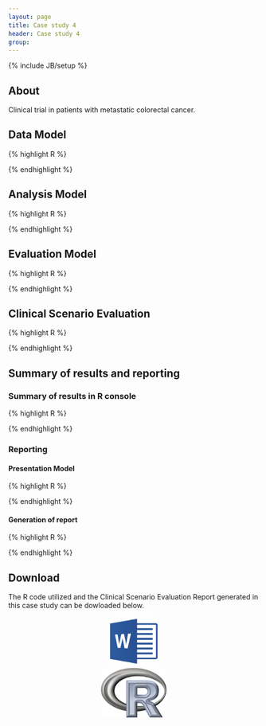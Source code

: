 ```yaml
---
layout: page
title: Case study 4
header: Case study 4
group: 
---
```


{% include JB/setup %}

## About

Clinical trial in patients with metastatic colorectal cancer.


## Data Model

{% highlight R %}

{% endhighlight %}

## Analysis Model

{% highlight R %}

{% endhighlight %}

## Evaluation Model

{% highlight R %}

{% endhighlight %}

## Clinical Scenario Evaluation

{% highlight R %}

{% endhighlight %}

## Summary of results and reporting

### Summary of results in R console 

{% highlight R %}

{% endhighlight %}

### Reporting

#### Presentation Model

{% highlight R %}

{% endhighlight %}

#### Generation of report

{% highlight R %}

{% endhighlight %}

## Download

The R code utilized and the Clinical Scenario Evaluation Report generated in this case study can be dowloaded below.

<center>
  <div class="col-md-6">
    <a href="Case study 4.docx" class="img-responsive">
      <img src="Logo_Microsoft_Word.png" class="img-responsive" height="100">
    </a>
  </div>
  <div class="col-md-6">
    <a href="Case study 4.R" class="img-responsive">
      <img src="Logo_R.png" class="img-responsive" height="100">
    </a>
  </div>
</div>
</center>